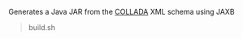 Generates a Java JAR from the [COLLADA](https://www.khronos.org/collada/) XML schema using JAXB 

> build.sh
